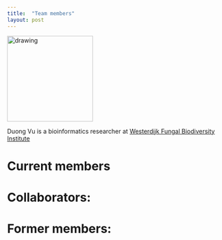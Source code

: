```yaml
---
title:  "Team members"
layout: post
---
```


<img src="https://MycoAI.github.io/photos/portrait_DuongVu.jpg" alt="drawing" height="200" />

Duong Vu is a bioinformatics researcher at [Westerdijk Fungal Biodiversity Institute](https://wi.knaw.nl/)



# Current members

# Collaborators:


# Former members:
